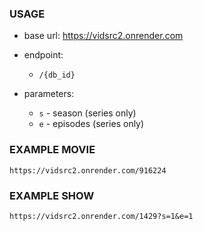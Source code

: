 ### USAGE
- base url:
  https://vidsrc2.onrender.com

- endpoint:
  - `/{db_id}`

- parameters:
  - `s` - season (series only)
  - `e` - episodes (series only)

### EXAMPLE MOVIE
```
https://vidsrc2.onrender.com/916224
```

### EXAMPLE SHOW
```
https://vidsrc2.onrender.com/1429?s=1&e=1
```
